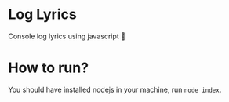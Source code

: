 # Log Lyrics
Console log lyrics using javascript 🎵


# How to run?
You should have installed nodejs in your machine, run `node index`.
